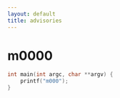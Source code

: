 ```yaml
---
layout: default
title: advisories
---
```


# m0000

``` c
int main(int argc, char **argv) {
    printf("m000");
}
```


